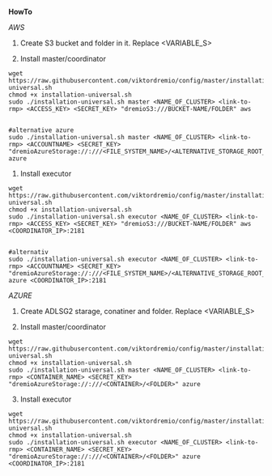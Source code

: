 **HowTo** 

_AWS_

1. Create S3 bucket and folder in it. Replace <VARIABLE_S>

2. Install master/coordinator
```
wget https://raw.githubusercontent.com/viktordremio/config/master/installation-universal.sh
chmod +x installation-universal.sh
sudo ./installation-universal.sh master <NAME_OF_CLUSTER> <link-to-rmp> <ACCESS_KEY> <SECRET_KEY> "dremioS3:///BUCKET-NAME/FOLDER" aws


#alternative azure
sudo ./installation-universal.sh master <NAME_OF_CLUSTER> <link-to-rmp> <ACCOUNTNAME> <SECRET_KEY> "dremioAzureStorage://:///<FILE_SYSTEM_NAME>/<ALTERNATIVE_STORAGE_ROOT_DIRECTORY>" azure
```


1.  Install executor
```
wget https://raw.githubusercontent.com/viktordremio/config/master/installation-universal.sh
chmod +x installation-universal.sh
sudo ./installation-universal.sh executor <NAME_OF_CLUSTER> <link-to-rmp> <ACCESS_KEY> <SECRET_KEY> "dremioS3:///BUCKET-NAME/FOLDER" aws <COORDINATOR_IP>:2181


#alternativ 
sudo ./installation-universal.sh executor <NAME_OF_CLUSTER> <link-to-rmp> <ACCOUNTNAME> <SECRET_KEY> "dremioAzureStorage://:///<FILE_SYSTEM_NAME>/<ALTERNATIVE_STORAGE_ROOT_DIRECTORY>" azure <COORDINATOR_IP>:2181
```





_AZURE_

1. Create ADLSG2 starage, conatiner and folder. Replace <VARIABLE_S>

2. Install master/coordinator 



```
wget https://raw.githubusercontent.com/viktordremio/config/master/installation-universal.sh
chmod +x installation-universal.sh
sudo ./installation-universal.sh master <NAME_OF_CLUSTER> <link-to-rmp> <CONTAINER_NAME> <SECRET_KEY> "dremioAzureStorage://:///<CONTAINER>/<FOLDER>" azure
```

3.  Install executor


```
wget https://raw.githubusercontent.com/viktordremio/config/master/installation-universal.sh
chmod +x installation-universal.sh
sudo ./installation-universal.sh executor <NAME_OF_CLUSTER> <link-to-rmp> <CONTAINER_NAME> <SECRET_KEY> "dremioAzureStorage://:///<CONTAINER>/<FOLDER>" azure <COORDINATOR_IP>:2181
```

